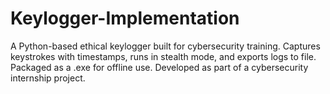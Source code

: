 # Keylogger-Implementation
A Python-based ethical keylogger built for cybersecurity training. Captures keystrokes with timestamps, runs in stealth mode, and exports logs to file. Packaged as a .exe for offline use. Developed as part of a cybersecurity internship project.
